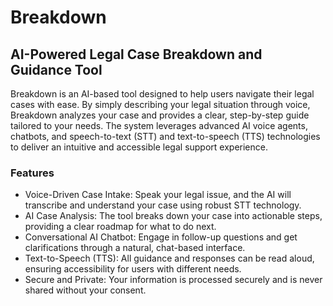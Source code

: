 # Breakdown

## AI-Powered Legal Case Breakdown and Guidance Tool

Breakdown is an AI-based tool designed to help users navigate their legal cases with ease. By simply describing your legal situation through voice, Breakdown analyzes your case and provides a clear, step-by-step guide tailored to your needs. The system leverages advanced AI voice agents, chatbots, and speech-to-text (STT) and text-to-speech (TTS) technologies to deliver an intuitive and accessible legal support experience.

### Features
- Voice-Driven Case Intake: Speak your legal issue, and the AI will transcribe and understand your case using robust STT technology.
- AI Case Analysis: The tool breaks down your case into actionable steps, providing a clear roadmap for what to do next.
- Conversational AI Chatbot: Engage in follow-up questions and get clarifications through a natural, chat-based interface.
- Text-to-Speech (TTS): All guidance and responses can be read aloud, ensuring accessibility for users with different needs.
- Secure and Private: Your information is processed securely and is never shared without your consent.
